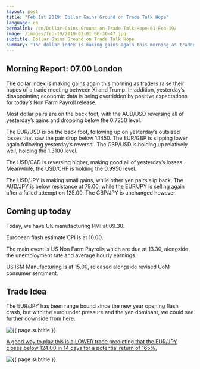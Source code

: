```yaml
---
layout: post
title: "Feb 1st 2019: Dollar Gains Ground on Trade Talk Hope"
language: en
permalink: /en/Dollar-Gains-Ground-on-Trade-Talk-Hope-01-Feb-19/
image: /images/feb-19/2019-02-01_06-30-47.jpg
subtitle: Dollar Gains Ground on Trade Talk Hope
summary: "The dollar index is making gains again this morning as traders raise their hopes of a trade meeting between Xi and Trump. In addition, yesterday’s disappointing economic data is being overridden by positive expectations for today’s Non Farm Payroll release"
---
```

## Morning Report: 07.00 London

The dollar index is making gains again this morning as traders raise their hopes of a trade meeting between Xi and Trump. In addition, yesterday’s disappointing economic data is being overridden by positive expectations for today’s Non Farm Payroll release. 

Most dollar pairs are on the back foot, with the AUD/USD reversing all of yesterday’s gains and dropping below the 0.7250 level. 

The EUR/USD is on the back foot, following up on yesterday’s outsized losses that saw the pair drop below 1.1450. The EUR/GBP is slipping lower again following yesterday’s reversal. The GBP/USD is holding up relatively well, holding the 1.3100 level. 

The USD/CAD is reversing higher, making good all of yesterday’s losses. Meanwhile, the USD/CHF is holding the 0.9950 level. 

The USD/JPY is making small gains, while other yen pairs slip back. The AUD/JPY is below resistance at 79.00, while the EUR/JPY is selling again after a failed attempt on 125.00. The GBP/JPY is unchanged however.

## Coming up today

Today, we have UK manufacturing PMI at 09.30. 

European flash estimate CPI is at 10.00. 

The main event is US Non Farm Payrolls which are due at 13.30, alongside the unemployment rate and average hourly earnings. 

US ISM Manufacturing is at 15.00, released alongside revised UoM consumer sentiment. 

## Trade Idea

The EUR/JPY has been range bound since the new year opening flash crash, but with the euro under pressure and the yen dominant, we could see further downside from here.

<img class="post-image" src="{{ site.url }}/images/feb-19/2019-02-01_06-30-47.jpg" alt="{{ page.subtitle }}" title="{{ page.subtitle }}">

<a href="%LINK%%?currency=GBP&market=forex&underlying=frxEURJPY&formname=higherlower&duration_amount=14&duration_units=d&amount=10&amount_type=stake&expiry_type=duration&barrier=124.00" target="_blank" rel="noopener noreferrer nofollow">A good way to play this is a LOWER trade predicting that the EUR/JPY closes below 124.00 in 14 days for a potential return of 165%.</a>

<img class="post-image" src="{{ site.url }}/images/feb-19/2019-02-01_06-32-52.jpg" alt="{{ page.subtitle }}" title="{{ page.subtitle }}">